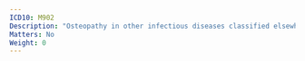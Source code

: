```yaml
---
ICD10: M902
Description: "Osteopathy in other infectious diseases classified elsewhere"
Matters: No
Weight: 0
---
```

